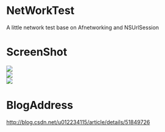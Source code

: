 # NetWorkTest
A little network test base on Afnetworking and NSUrlSession
# ScreenShot
![](https://github.com/tashaxing/NetWorkTest/raw/master/pic/1.png)<br/>
![](https://github.com/tashaxing/NetWorkTest/raw/master/pic/2.png)<br/>
![](https://github.com/tashaxing/NetWorkTest/raw/master/pic/3.png)<br/>
# BlogAddress
http://blog.csdn.net/u012234115/article/details/51849726
